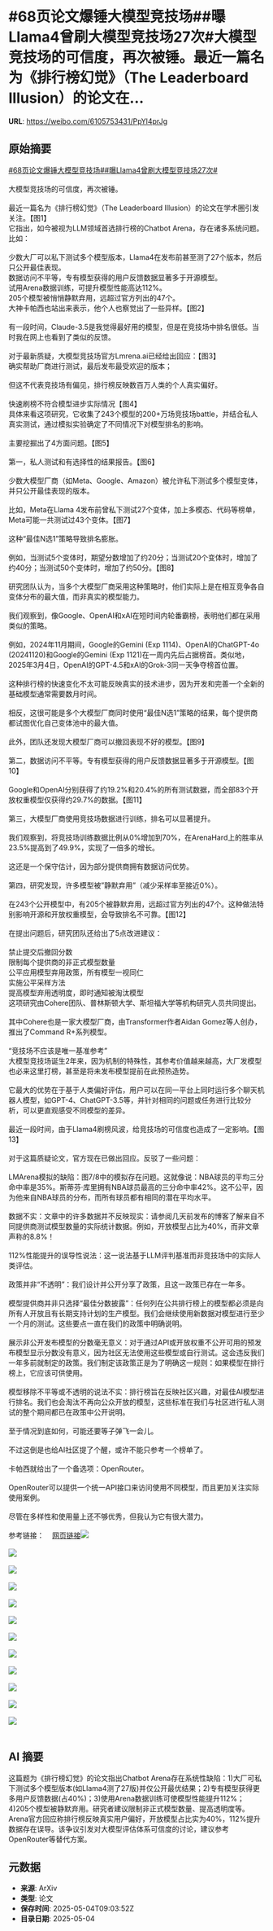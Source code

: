 # #68页论文爆锤大模型竞技场##曝Llama4曾刷大模型竞技场27次#大模型竞技场的可信度，再次被锤。最近一篇名为《排行榜幻觉》（The Leaderboard Illusion）的论文在...

**URL**: https://weibo.com/6105753431/PpYl4prJg

## 原始摘要

<a href="https://m.weibo.cn/search?containerid=231522type%3D1%26t%3D10%26q%3D%2368%E9%A1%B5%E8%AE%BA%E6%96%87%E7%88%86%E9%94%A4%E5%A4%A7%E6%A8%A1%E5%9E%8B%E7%AB%9E%E6%8A%80%E5%9C%BA%23&amp;extparam=%2368%E9%A1%B5%E8%AE%BA%E6%96%87%E7%88%86%E9%94%A4%E5%A4%A7%E6%A8%A1%E5%9E%8B%E7%AB%9E%E6%8A%80%E5%9C%BA%23" data-hide=""><span class="surl-text">#68页论文爆锤大模型竞技场#</span></a><a href="https://m.weibo.cn/search?containerid=231522type%3D1%26t%3D10%26q%3D%23%E6%9B%9DLlama4%E6%9B%BE%E5%88%B7%E5%A4%A7%E6%A8%A1%E5%9E%8B%E7%AB%9E%E6%8A%80%E5%9C%BA27%E6%AC%A1%23&amp;extparam=%23%E6%9B%9DLlama4%E6%9B%BE%E5%88%B7%E5%A4%A7%E6%A8%A1%E5%9E%8B%E7%AB%9E%E6%8A%80%E5%9C%BA27%E6%AC%A1%23" data-hide=""><span class="surl-text">#曝Llama4曾刷大模型竞技场27次#</span></a><br><br>大模型竞技场的可信度，再次被锤。<br><br>最近一篇名为《排行榜幻觉》（The Leaderboard Illusion）的论文在学术圈引发关注。【图1】  <br>它指出，如今被视为LLM领域首选排行榜的Chatbot Arena，存在诸多系统问题。比如：<br><br>少数大厂可以私下测试多个模型版本，Llama4在发布前甚至测了27个版本，然后只公开最佳表现。  <br>数据访问不平等，专有模型获得的用户反馈数据显著多于开源模型。  <br>试用Arena数据训练，可提升模型性能高达112%。  <br>205个模型被悄悄静默弃用，远超过官方列出的47个。  <br>大神卡帕西也站出来表示，他个人也察觉出了一些异样。【图2】<br><br>有一段时间，Claude-3.5是我觉得最好用的模型，但是在竞技场中排名很低。当时我在网上也看到了类似的反馈。<br><br>对于最新质疑，大模型竞技场官方Lmrena.ai已经给出回应：【图3】  <br>确实帮助厂商进行测试，最后发布最受欢迎的版本；<br><br>但这不代表竞技场有偏见，排行榜反映数百万人类的个人真实偏好。<br><br>快速刷榜不符合模型进步实际情况【图4】  <br>具体来看这项研究，它收集了243个模型的200+万场竞技场battle，并结合私人真实测试，通过模拟实验确定了不同情况下对模型排名的影响。<br><br>主要挖掘出了4方面问题。【图5】<br><br>第一，私人测试和有选择性的结果报告。【图6】<br><br>少数大模型厂商（如Meta、Google、Amazon）被允许私下测试多个模型变体，并只公开最佳表现的版本。<br><br>比如，Meta在Llama 4发布前曾私下测试27个变体，加上多模态、代码等榜单，Meta可能一共测试过43个变体。【图7】<br><br>这种“最佳N选1”策略导致排名膨胀。<br><br>例如，当测试5个变体时，期望分数增加了约20分；当测试20个变体时，增加了约40分；当测试50个变体时，增加了约50分。【图8】<br><br>研究团队认为，当多个大模型厂商采用这种策略时，他们实际上是在相互竞争各自变体分布的最大值，而非真实的模型能力。<br><br>我们观察到，像Google、OpenAI和xAI在短时间内轮番霸榜，表明他们都在采用类似的策略。<br><br>例如，2024年11月期间，Google的Gemini (Exp 1114)、OpenAI的ChatGPT-4o (20241120)和Google的Gemini (Exp 1121)在一周内先后占据榜首。类似地，2025年3月4日，OpenAI的GPT-4.5和xAI的Grok-3同一天争夺榜首位置。<br><br>这种排行榜的快速变化不太可能反映真实的技术进步，因为开发和完善一个全新的基础模型通常需要数月时间。<br><br>相反，这很可能是多个大模型厂商同时使用“最佳N选1”策略的结果，每个提供商都试图优化自己变体池中的最大值。<br><br>此外，团队还发现大模型厂商可以撤回表现不好的模型。【图9】<br><br>第二，数据访问不平等。专有模型获得的用户反馈数据显著多于开源模型。【图10】<br><br>Google和OpenAI分别获得了约19.2%和20.4%的所有测试数据，而全部83个开放权重模型仅获得约29.7%的数据。【图11】<br><br>第三，大模型厂商使用竞技场数据进行训练，排名可以显著提升。<br><br>我们观察到，将竞技场训练数据比例从0%增加到70%，在ArenaHard上的胜率从23.5%提高到了49.9%，实现了一倍多的增长。<br><br>这还是一个保守估计，因为部分提供商拥有数据访问优势。<br><br>第四，研究发现，许多模型被”静默弃用”（减少采样率至接近0%）。<br><br>在243个公开模型中，有205个被静默弃用，远超过官方列出的47个。这种做法特别影响开源和开放权重模型，会导致排名不可靠。【图12】<br><br>在提出问题后，研究团队还给出了5点改进建议：<br><br>禁止提交后撤回分数  <br>限制每个提供商的非正式模型数量  <br>公平应用模型弃用政策，所有模型一视同仁  <br>实施公平采样方法  <br>提高模型弃用透明度，即时通知被淘汰模型  <br>这项研究由Cohere团队、普林斯顿大学、斯坦福大学等机构研究人员共同提出。<br><br>其中Cohere也是一家大模型厂商，由Transformer作者Aidan Gomez等人创办，推出了Command R+系列模型。<br><br>“竞技场不应该是唯一基准参考”  <br>大模型竞技场诞生2年来，因为机制的特殊性，其参考价值越来越高，大厂发模型也必来这里打榜，甚至是将未发布模型提前在此预热造势。<br><br>它最大的优势在于基于人类偏好评估，用户可以在同一平台上同时运行多个聊天机器人模型，如GPT-4、ChatGPT-3.5等，并针对相同的问题或任务进行比较分析，可以更直观感受不同模型的差异。<br><br>最近一段时间，由于Llama4刷榜风波，给竞技场的可信度也造成了一定影响。【图13】<br><br>对于这篇质疑论文，官方现在已做出回应。反驳了一些问题：<br><br>LMArena模拟的缺陷：图7/8中的模拟存在问题。这就像说：NBA球员的平均三分命中率是35%。斯蒂芬·库里拥有NBA球员最高的三分命中率42%。这不公平，因为他来自NBA球员的分布，而所有球员都有相同的潜在平均水平。<br><br>数据不实：文章中的许多数据并不反映现实：请参阅几天前发布的博客了解来自不同提供商测试模型数量的实际统计数据。例如，开放模型占比为40%，而非文章声称的8.8%！<br><br>112%性能提升的误导性说法：这一说法基于LLM评判基准而非竞技场中的实际人类评估。<br><br>政策并非“不透明”：我们设计并公开分享了政策，且这一政策已存在一年多。<br><br>模型提供商并非只选择“最佳分数披露”：任何列在公共排行榜上的模型都必须是向所有人开放且有长期支持计划的生产模型。我们会继续使用新数据对模型进行至少一个月的测试。这些要点一直在我们的政策中明确说明。<br><br>展示非公开发布模型的分数毫无意义：对于通过API或开放权重不公开可用的预发布模型显示分数没有意义，因为社区无法使用这些模型或自行测试。这会违反我们一年多前就制定的政策。我们制定该政策正是为了明确这一规则：如果模型在排行榜上，它应该可供使用。<br><br>模型移除不平等或不透明的说法不实：排行榜旨在反映社区兴趣，对最佳AI模型进行排名。我们也会淘汰不再向公众开放的模型，这些标准在我们与社区进行私人测试的整个期间都已在政策中公开说明。<br><br>至于情况到底如何，可能还要等子弹飞一会儿。<br><br>不过这倒是也给AI社区提了个醒，或许不能只参考一个榜单了。<br><br>卡帕西就给出了一个备选项：OpenRouter。<br><br>OpenRouter可以提供一个统一API接口来访问使用不同模型，而且更加关注实际使用案例。<br><br>尽管在多样性和使用量上还不够优秀，但我认为它有很大潜力。<br><br>参考链接：<a href="https://weibo.cn/sinaurl?u=https%3A%2F%2Farxiv.org%2Fabs%2F2504.20879" data-hide=""><span class="url-icon"><img style="width: 1rem;height: 1rem" src="https://h5.sinaimg.cn/upload/2015/09/25/3/timeline_card_small_web_default.png" referrerpolicy="no-referrer"></span><span class="surl-text">网页链接</span></a><img style="" src="https://tvax1.sinaimg.cn/large/006Fd7o3gy1i1198knodmj30tm0k07fg.jpg" referrerpolicy="no-referrer"><br><br><img style="" src="https://tvax3.sinaimg.cn/large/006Fd7o3gy1i1198kmryxj30zk0e078y.jpg" referrerpolicy="no-referrer"><br><br><img style="" src="https://tvax4.sinaimg.cn/large/006Fd7o3gy1i1198m2ubej30vu0k0aji.jpg" referrerpolicy="no-referrer"><br><br><img style="" src="https://tvax3.sinaimg.cn/large/006Fd7o3gy1i1198lvednj30zk0gvgs7.jpg" referrerpolicy="no-referrer"><br><br><img style="" src="https://tvax4.sinaimg.cn/large/006Fd7o3gy1i1198lnm8uj30zk0gqq7j.jpg" referrerpolicy="no-referrer"><br><br><img style="" src="https://tvax1.sinaimg.cn/large/006Fd7o3gy1i1198m05vjj30zk0hkwjw.jpg" referrerpolicy="no-referrer"><br><br><img style="" src="https://tvax2.sinaimg.cn/large/006Fd7o3gy1i1198m9nizj30zk0hvtbv.jpg" referrerpolicy="no-referrer"><br><br><img style="" src="https://tvax3.sinaimg.cn/large/006Fd7o3gy1i1198mfdeij30zk0hsae5.jpg" referrerpolicy="no-referrer"><br><br><img style="" src="https://tvax2.sinaimg.cn/large/006Fd7o3gy1i1198m935gj30wk0k0wid.jpg" referrerpolicy="no-referrer"><br><br><img style="" src="https://tvax3.sinaimg.cn/large/006Fd7o3gy1i1198m89myj30zk0hz0wv.jpg" referrerpolicy="no-referrer"><br><br><img style="" src="https://tvax4.sinaimg.cn/large/006Fd7o3gy1i1198mlkauj30zk0jydoy.jpg" referrerpolicy="no-referrer"><br><br><img style="" src="https://tvax3.sinaimg.cn/large/006Fd7o3gy1i1198mcx7nj30zk0iw0za.jpg" referrerpolicy="no-referrer"><br><br>

## AI 摘要

这篇题为《排行榜幻觉》的论文指出Chatbot Arena存在系统性缺陷：1)大厂可私下测试多个模型版本(如Llama4测了27版)并仅公开最优结果；2)专有模型获得更多用户反馈数据(占40%)；3)使用Arena数据训练可使模型性能提升112%；4)205个模型被静默弃用。研究者建议限制非正式模型数量、提高透明度等。Arena官方回应称排行榜反映真实用户偏好，开放模型占比实为40%，112%提升数据存在误导。该争议引发对大模型评估体系可信度的讨论，建议参考OpenRouter等替代方案。

## 元数据

- **来源**: ArXiv
- **类型**: 论文
- **保存时间**: 2025-05-04T09:03:52Z
- **目录日期**: 2025-05-04
